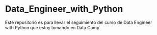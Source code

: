 # Data_Engineer_with_Python
Este repositorio es para llevar el seguimiento del curso de Data Engineer with Python que estoy tomando en Data Camp
